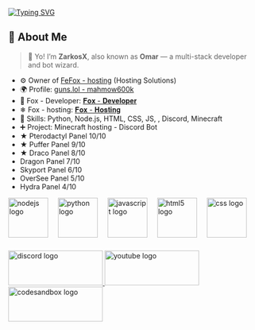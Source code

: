 [![Typing SVG](https://readme-typing-svg.herokuapp.com?font=Fira+Code&weight=500&duration=6000&pause=2000&color=F70000&center=true&vCenter=true&random=true&width=435&lines=ZarkosX+%F0%9F%9A%80;ZarkosX+Developer;Minecraft+hosting+-+Bot+hosting;%F0%9F%91%91+Interest%3A+Node.js;%F0%9F%93%84+Language%3A+English+-+Arabic;%F0%9F%92%BC+Project%3A+Hosting)](https://git.io/typing-svg)


## 🧠 About Me

> 👋 Yo! I’m **ZarkosX**, also known as **Omar** — a multi-stack developer and bot wizard.

- ⚙️ Owner of [FeFox - hosting](https://fefoxhosting.vercel.app/) (Hosting Solutions)  
- 🌍 Profile: [guns.lol - mahmow600k](https://guns.lol/mahmow600k)
- 🚀 Fox - Developer: [𝐅𝐨𝐱 - 𝐃𝐞𝐯𝐞𝐥𝐨𝐩𝐞𝐫](https://fox-developer.vercel.app)
- ❄ Fox - hosting: [𝐅𝐨𝐱 - 𝐇𝐨𝐬𝐭𝐢𝐧𝐠](https://fox-hosting.vercel.app) 
- 🧠 Skills: Python, Node.js, HTML, CSS, JS, , Discord, Minecraft
- ➕ Project: Minecraft hosting - Discord Bot
- ★ Pterodactyl Panel 10/10
- ★ Puffer Panel 9/10
- ★ Draco Panel 8/10
- Dragon Panel 7/10
- Skyport Panel 6/10
- OverSee Panel  5/10 
- Hydra Panel 4/10

<div align="left">
  <img src="https://cdn.jsdelivr.net/gh/devicons/devicon/icons/nodejs/nodejs-original.svg" height="80" alt="nodejs logo"  />
  <img width="12" />
  <img src="https://cdn.jsdelivr.net/gh/devicons/devicon/icons/python/python-original.svg" height="80" alt="python logo"  />
  <img width="12" />
  <img src="https://cdn.jsdelivr.net/gh/devicons/devicon/icons/javascript/javascript-original.svg" height="80" alt="javascript logo"  />
  <img width="12" />
  <img src="https://cdn.jsdelivr.net/gh/devicons/devicon/icons/html5/html5-original.svg" height="80" alt="html5 logo"  />
  <img width="12" />
  <img src="https://cdn.jsdelivr.net/gh/devicons/devicon/icons/css3/css3-original.svg" height="80" alt="css logo"  />
</div>

###

<div align="left">
  <a href="https://discord.com/users/1295669134071173193" target="_blank">
    <img src="https://raw.githubusercontent.com/maurodesouza/profile-readme-generator/master/src/assets/icons/social/discord/default.svg" width="190" height="70" alt="discord logo"  />
  </a>
  <a href="https://www.youtube.com/@ZarkosX" target="_blank">
    <img src="https://raw.githubusercontent.com/maurodesouza/profile-readme-generator/master/src/assets/icons/social/youtube/default.svg" width="190" height="70" alt="youtube logo"  />
  </a>
  <a href="https://codesandbox.io/u/Zarkos_X" target="_blank">
    <img src="https://raw.githubusercontent.com/maurodesouza/profile-readme-generator/master/src/assets/icons/social/codesandbox/default.svg" width="190" height="70" alt="codesandbox logo"  />
  </a>
</div>

###
